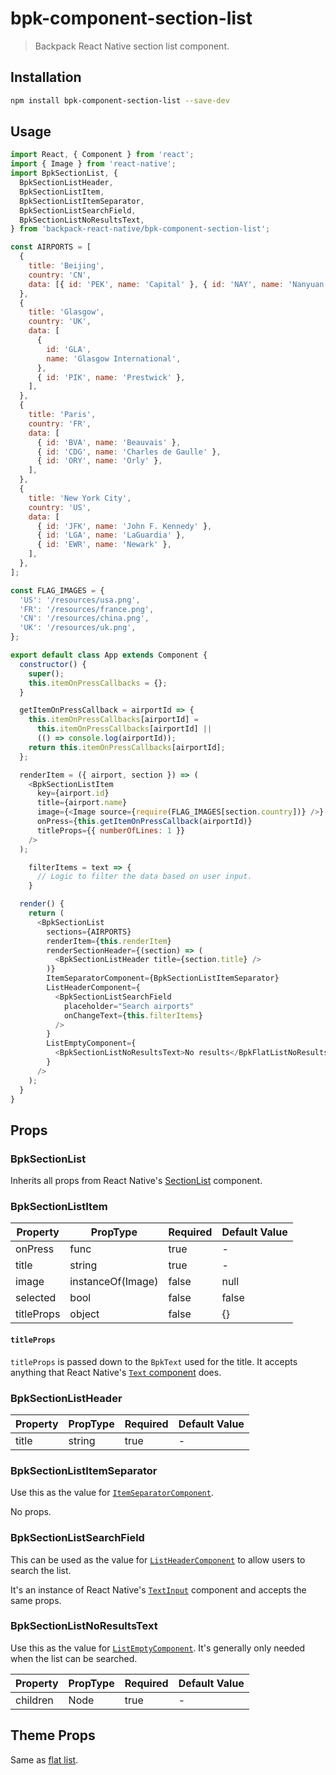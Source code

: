 # bpk-component-section-list

> Backpack React Native section list component.

## Installation

```sh
npm install bpk-component-section-list --save-dev
```

## Usage

```js
import React, { Component } from 'react';
import { Image } from 'react-native';
import BpkSectionList, {
  BpkSectionListHeader,
  BpkSectionListItem,
  BpkSectionListItemSeparator,
  BpkSectionListSearchField,
  BpkSectionListNoResultsText,
} from 'backpack-react-native/bpk-component-section-list';

const AIRPORTS = [
  {
    title: 'Beijing',
    country: 'CN',
    data: [{ id: 'PEK', name: 'Capital' }, { id: 'NAY', name: 'Nanyuan' }],
  },
  {
    title: 'Glasgow',
    country: 'UK',
    data: [
      {
        id: 'GLA',
        name: 'Glasgow International',
      },
      { id: 'PIK', name: 'Prestwick' },
    ],
  },
  {
    title: 'Paris',
    country: 'FR',
    data: [
      { id: 'BVA', name: 'Beauvais' },
      { id: 'CDG', name: 'Charles de Gaulle' },
      { id: 'ORY', name: 'Orly' },
    ],
  },
  {
    title: 'New York City',
    country: 'US',
    data: [
      { id: 'JFK', name: 'John F. Kennedy' },
      { id: 'LGA', name: 'LaGuardia' },
      { id: 'EWR', name: 'Newark' },
    ],
  },
];

const FLAG_IMAGES = {
  'US': '/resources/usa.png',
  'FR': '/resources/france.png',
  'CN': '/resources/china.png',
  'UK': '/resources/uk.png',
};

export default class App extends Component {
  constructor() {
    super();
    this.itemOnPressCallbacks = {};
  }

  getItemOnPressCallback = airportId => {
    this.itemOnPressCallbacks[airportId] =
      this.itemOnPressCallbacks[airportId] ||
      (() => console.log(airportId));
    return this.itemOnPressCallbacks[airportId];
  };

  renderItem = ({ airport, section }) => (
    <BpkSectionListItem
      key={airport.id}
      title={airport.name}
      image={<Image source={require(FLAG_IMAGES[section.country])} />}
      onPress={this.getItemOnPressCallback(airportId)}
      titleProps={{ numberOfLines: 1 }}
    />
  );

    filterItems = text => {
      // Logic to filter the data based on user input.
    }

  render() {
    return (
      <BpkSectionList
        sections={AIRPORTS}
        renderItem={this.renderItem}
        renderSectionHeader={(section) => (
          <BpkSectionListHeader title={section.title} />
        )}
        ItemSeparatorComponent={BpkSectionListItemSeparator}
        ListHeaderComponent={
          <BpkSectionListSearchField
            placeholder="Search airports"
            onChangeText={this.filterItems}
          />
        }
        ListEmptyComponent={
          <BpkSectionListNoResultsText>No results</BpkFlatListNoResultsText>
        }
      />
    );
  }
}
```

## Props

### BpkSectionList

Inherits all props from React Native's [SectionList](https://facebook.github.io/react-native/docs/sectionlist.html) component.

### BpkSectionListItem

| Property           | PropType                              | Required | Default Value |
| ------------------ | ------------------------------------- | -------- | ------------- |
| onPress            | func                                  | true     | -             |
| title              | string                                | true     | -             |
| image              | instanceOf(Image)                     | false    | null          |
| selected           | bool                                  | false    | false         |
| titleProps         | object                                | false    | {}            |

#### `titleProps`

`titleProps` is passed down to the `BpkText` used for the title. It accepts anything that React Native's [`Text` component](https://facebook.github.io/react-native/docs/text.html#props) does.

### BpkSectionListHeader

| Property           | PropType                              | Required | Default Value |
| ------------------ | ------------------------------------- | -------- | ------------- |
| title              | string                                | true     | -             |

### BpkSectionListItemSeparator

Use this as the value for [`ItemSeparatorComponent`](https://facebook.github.io/react-native/docs/sectionlist#itemseparatorcomponent).

No props.

### BpkSectionListSearchField

This can be used as the value for [`ListHeaderComponent`](https://facebook.github.io/react-native/docs/sectionlist#listheadercomponent) to allow users to search the list.

It's an instance of React Native's [`TextInput`](https://facebook.github.io/react-native/docs/textinput) component and accepts the same props.

### BpkSectionListNoResultsText

Use this as the value for [`ListEmptyComponent`](https://facebook.github.io/react-native/docs/sectionlist#listemptycomponent). It's generally only needed when the list can be searched.

| Property           | PropType                              | Required | Default Value |
| ------------------ | ------------------------------------- | -------- | ------------- |
| children           | Node                                  | true     | -             |

## Theme Props

Same as [flat list](/components/native/flat-list?platform=native#theme-props).
